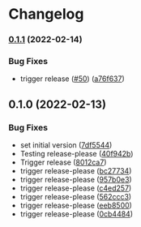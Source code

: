 # Changelog

### [0.1.1](https://github.com/thumbor/thumbor-plugins/compare/thumbor-plugins-gifv-v0.1.0...thumbor-plugins-gifv-v0.1.1) (2022-02-14)


### Bug Fixes

* trigger release ([#50](https://github.com/thumbor/thumbor-plugins/issues/50)) ([a76f637](https://github.com/thumbor/thumbor-plugins/commit/a76f637ff14c326cb0d7987948a974ba807e83ff))

## 0.1.0 (2022-02-13)


### Bug Fixes

* set initial version ([7df5544](https://github.com/thumbor/thumbor-plugins/commit/7df5544d5c372c05549c1ada1dab294af23c6fcf))
* Testing release-please ([40f942b](https://github.com/thumbor/thumbor-plugins/commit/40f942ba1f427c82138827438be680f0438a1518))
* Trigger release ([8012ca7](https://github.com/thumbor/thumbor-plugins/commit/8012ca7dd35a19cb00208312de3560800dcca661))
* trigger release-please ([bc27734](https://github.com/thumbor/thumbor-plugins/commit/bc27734ca3e0aa3b55f7dde6dad8dd3038713a75))
* trigger release-please ([957b0e3](https://github.com/thumbor/thumbor-plugins/commit/957b0e3c06c798087b83f7034d27d740a2c1faaf))
* trigger release-please ([c4ed257](https://github.com/thumbor/thumbor-plugins/commit/c4ed2571b38319da4e625c356a5c24475330275a))
* trigger release-please ([562ccc3](https://github.com/thumbor/thumbor-plugins/commit/562ccc3c319fcb5886294f6717fbfa7ca4f3ab3e))
* trigger release-please ([eeb8500](https://github.com/thumbor/thumbor-plugins/commit/eeb850087653f227f8694f0d3fb43d4cfc831518))
* trigger release-please ([0cb4484](https://github.com/thumbor/thumbor-plugins/commit/0cb44843244fd0140597cab414f9a1a6fe908440))
